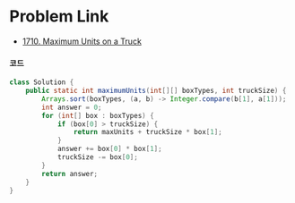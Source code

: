 # Problem Link

- [1710. Maximum Units on a Truck](https://leetcode.com/problems/maximum-units-on-a-truck/)

#### 코드

```java
class Solution {
    public static int maximumUnits(int[][] boxTypes, int truckSize) {
        Arrays.sort(boxTypes, (a, b) -> Integer.compare(b[1], a[1]));
        int answer = 0;
        for (int[] box : boxTypes) {
            if (box[0] > truckSize) {
                return maxUnits + truckSize * box[1];
            }
            answer += box[0] * box[1];
            truckSize -= box[0];
        }
        return answer;
    }
}
```
